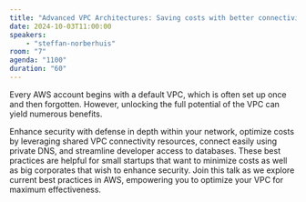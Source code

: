 ```yaml
---
title: "Advanced VPC Architectures: Saving costs with better connectivity"
date: 2024-10-03T11:00:00
speakers:
    - "steffan-norberhuis"
room: "7"
agenda: "1100"
duration: "60"
---
```


Every AWS account begins with a default VPC, which is often set up once and then forgotten. However, unlocking the full potential of the VPC can yield numerous benefits.
 
Enhance security with defense in depth within your network, optimize costs by leveraging shared VPC connectivity resources, connect easily using private DNS, and streamline developer access to databases. These best practices are helpful for small startups that want to minimize costs as well as big corporates that wish to enhance security. Join this talk as we explore current best practices in AWS, empowering you to optimize your VPC for maximum effectiveness.